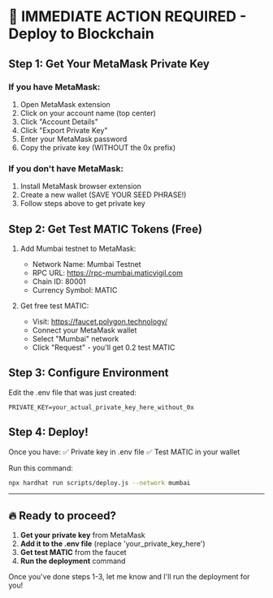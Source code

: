 # 🚀 IMMEDIATE ACTION REQUIRED - Deploy to Blockchain

## Step 1: Get Your MetaMask Private Key

### If you have MetaMask:
1. Open MetaMask extension
2. Click on your account name (top center)
3. Click "Account Details"
4. Click "Export Private Key"
5. Enter your MetaMask password
6. Copy the private key (WITHOUT the 0x prefix)

### If you don't have MetaMask:
1. Install MetaMask browser extension
2. Create a new wallet (SAVE YOUR SEED PHRASE!)
3. Follow steps above to get private key

## Step 2: Get Test MATIC Tokens (Free)

1. Add Mumbai testnet to MetaMask:
   - Network Name: Mumbai Testnet
   - RPC URL: https://rpc-mumbai.maticvigil.com
   - Chain ID: 80001
   - Currency Symbol: MATIC

2. Get free test MATIC:
   - Visit: https://faucet.polygon.technology/
   - Connect your MetaMask wallet
   - Select "Mumbai" network
   - Click "Request" - you'll get 0.2 test MATIC

## Step 3: Configure Environment

Edit the .env file that was just created:
```
PRIVATE_KEY=your_actual_private_key_here_without_0x
```

## Step 4: Deploy!

Once you have:
✅ Private key in .env file
✅ Test MATIC in your wallet

Run this command:
```bash
npx hardhat run scripts/deploy.js --network mumbai
```

---

## 🔥 Ready to proceed?

1. **Get your private key** from MetaMask
2. **Add it to the .env file** (replace 'your_private_key_here')
3. **Get test MATIC** from the faucet
4. **Run the deployment** command

Once you've done steps 1-3, let me know and I'll run the deployment for you!
